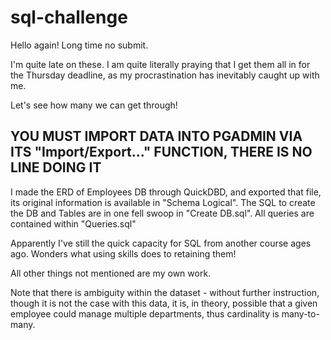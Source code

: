 # sql-challenge
Hello again! Long time no submit.

I'm quite late on these. I am quite literally praying that I get them all in for the Thursday deadline, as my procrastination has inevitably caught up with me.

Let's see how many we can get through!

## YOU MUST IMPORT DATA INTO PGADMIN VIA ITS "Import/Export..." FUNCTION, THERE IS NO LINE DOING IT
I made the ERD of Employees DB through QuickDBD, and exported that file, its original information is available in "Schema Logical".
The SQL to create the DB and Tables are in one fell swoop in "Create DB.sql".
All queries are contained within "Queries.sql"

Apparently I've still the quick capacity for SQL from another course ages ago. Wonders what using skills does to retaining them!

All other things not mentioned are my own work.

Note that there is ambiguity within the dataset - without further instruction, though it is not the case with this data, it is, in theory, possible that a given employee could manage multiple departments, thus cardinality is many-to-many.
